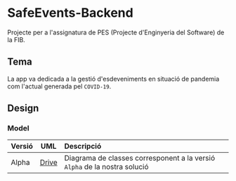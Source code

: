 # SafeEvents-Backend

Projecte per a l'assignatura de PES (Projecte d'Enginyeria del Software) de la FIB.

## Tema

La app va dedicada a la gestió d'esdeveniments en situació de pandemia com l'actual generada pel `COVID-19`.

## Design

### Model

| Versió | UML | Descripció |
|:-|:-:|:-| 
| Alpha | [Drive](https://drive.google.com/file/d/1KpwhW7OkFZx52OfmITGO8Iewb88pEfQ3/view?usp=sharing) | Diagrama de classes corresponent a la versió `Alpha` de la nostra solució |
